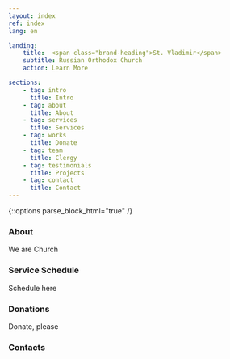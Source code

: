 ```yaml
---
layout: index
ref: index
lang: en

landing:
    title:  <span class="brand-heading">St. Vladimir</span>
    subtitle: Russian Orthodox Church
    action: Learn More

sections:
    - tag: intro
      title: Intro
    - tag: about
      title: About
    - tag: services
      title: Services
    - tag: works
      title: Donate
    - tag: team
      title: Clergy
    - tag: testimonials
      title: Projects
    - tag: contact
      title: Contact
---
```

{::options parse_block_html="true" /}

### About

We are Church

### Service Schedule

Schedule here

### Donations

Donate, please

### Contacts
